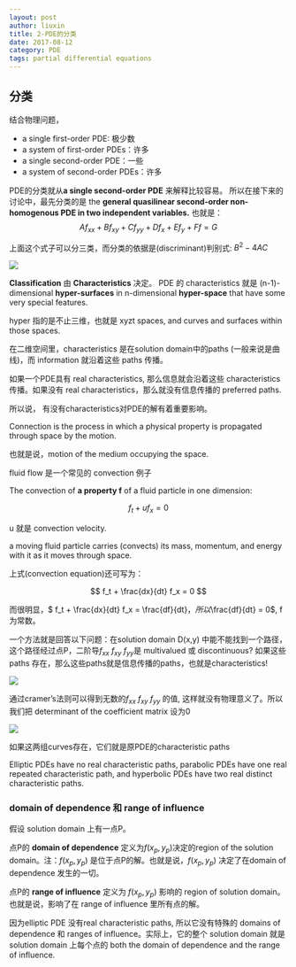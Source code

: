 ```yaml
---
layout: post
author: liuxin
title: 2-PDE的分类
date: 2017-08-12
category: PDE
tags: partial differential equations 
---
```


## 分类

结合物理问题，

* a single first-order PDE: 极少数
* a system of first-order PDEs：许多
* a single second-order PDE：一些
* a system of second-order PDEs：许多

PDE的分类就从**a single second-order PDE** 来解释比较容易。
所以在接下来的讨论中，最先分类的是 the **general quasilinear second-order non-homogenous PDE in two independent variables.**
也就是：$$ Af_{xx} + Bf_{xy} + Cf_{yy} + Df_x + Ef_y + Ff = G $$

上面这个式子可以分三类，而分类的依据是(discriminant)判别式: $B^2 - 4AC$

![][image-1]

**Classification** 由 **Characteristics** 决定。
PDE 的 characteristics 就是 (n-1)-dimensional **hyper-surfaces** in n-dimensional **hyper-space** that have some very special features.

hyper 指的是不止三维，也就是 xyzt spaces, and curves and surfaces within those spaces. 

在二维空间里，characteristics 是在solution domain中的paths (一般来说是曲线)，而 information 就沿着这些 paths 传播。

如果一个PDE具有 real characteristics, 那么信息就会沿着这些 characteristics 传播。如果没有 real characteristics，那么就没有信息传播的 preferred paths. 

所以说， 有没有characteristics对PDE的解有着重要影响。

Connection is the process in which a physical property is propagated through space by the motion.

也就是说，motion of the medium occupying the space.

fluid flow 是一个常见的 convection 例子

The convection of **a property f** of a fluid particle in one dimension:

$$f_t + u f_x = 0$$

u 就是 convection velocity.

a moving fluid particle carries (convects) its mass, momentum, and energy with it as it moves through space. 

上式(convection equation)还可写为：

$$ f_t + \frac{dx}{dt} f_x = 0  $$

而很明显，$ f_t + \frac{dx}{dt} f_x = \frac{df}{dt}$，所以$\frac{df}{dt} = 0$, f 为常数。

一个方法就是回答以下问题：在solution domain D(x,y) 中能不能找到一个路径，这个路径经过点P，二阶导$f_{xx}$ $f_{xy}$ $f_{yy}$是 multivalued 或 discontinuous? 如果这些paths 存在，那么这些paths就是信息传播的paths，也就是characteristics! 

![][image-2]

通过cramer’s法则可以得到无数的$f_{xx}$ $f_{xy}$ $f_{yy}$ 的值, 这样就没有物理意义了。所以我们把 determinant of the coefficient matrix 设为0

![][image-3]

如果这两组curves存在，它们就是原PDE的characteristic paths

Elliptic PDEs have no real characteristic paths, parabolic PDEs have one real repeated characteristic path, and hyperbolic PDEs have two real distinct characteristic paths. 

### domain of dependence 和 range of influence

假设 solution domain 上有一点P。

点P的 **domain of dependence** 定义为$f(x_p,y_p)$决定的region of the solution domain。注：$f(x_p,y_p)$ 是位于点P的解。也就是说，$f(x_p,y_p)$ 决定了在domain of dependence  发生的一切。

点P的 **range of influence** 定义为 $f(x_p,y_p)$ 影响的 region of solution domain。也就是说，影响了在 range of influence 里所有点的解。

因为elliptic PDE 没有real characteristic paths, 所以它没有特殊的 domains of dependence 和 ranges of influence。实际上，它的整个 solution domain  就是 solution domain 上每个点的 both the domain of dependence and the range of influence.

[image-1]:	http://wx3.sinaimg.cn/mw690/8db2c8cbly1fitx9punuyj20jd09l407.jpg
[image-2]:	http://wx1.sinaimg.cn/mw690/8db2c8cbly1fivqnv0n15j20hd0enwh0.jpg
[image-3]:	http://wx3.sinaimg.cn/mw690/8db2c8cbly1fiww7tu2wpj20iq0dpad4.jpg